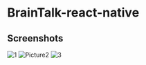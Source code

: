 # BrainTalk-react-native

## Screenshots
![1](https://github.com/Abhisek-Ray99/BrainTalk-react-native/assets/66687450/77d94783-abea-467c-b607-1e229d399080)
![Picture2](https://github.com/Abhisek-Ray99/BrainTalk-react-native/assets/66687450/509d2bf3-e748-4091-a705-58da5ec8018a)
![3](https://github.com/Abhisek-Ray99/BrainTalk-react-native/assets/66687450/07123422-9682-4ad2-846e-1ef9d0de72f4)
